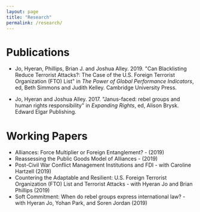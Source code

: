 ```yaml
---
layout: page
title: "Research"
permalink: /research/ 
---
```


# Publications

- Jo, Hyeran, Phillips, Brian J. and Joshua Alley. 2019. "Can Blacklisting Reduce Terrorist Attacks?: The Case of the U.S. Foreign Terrorist Organization (FTO) List" in *The Power of Global Performance Indicators*, ed, Beth Simmons and Judith Kelley. Cambridge University Press. 

- Jo, Hyeran and Joshua Alley. 2017. "Janus-faced: rebel groups and human rights responsibility" in
*Expanding Rights*, ed, Alison Brysk. Edward Elgar Publishing.


# Working Papers

- Alliances: Force Multiplier or Foreign Entanglement? - (2019)
- Reassessing the Public Goods Model of Alliances - (2019)
- Post-Civil War Conflict Management Institutions and FDI -  with Caroline Hartzell (2019)
- Countering the Adaptable and Resilient: U.S. Foreign Terrorist Organization (FTO) List and Terrorist Attacks - with Hyeran Jo and Brian Phillips (2019)
- Soft Commitment: When do rebel groups express international law? - with Hyeran Jo, Yohan Park, and Soren Jordan (2019)

